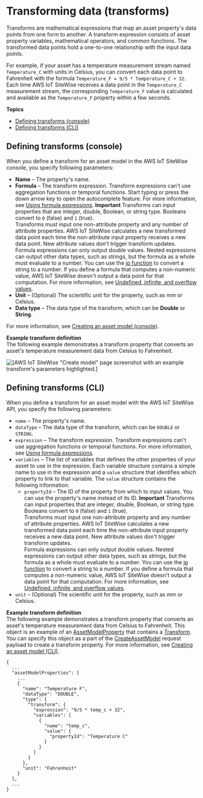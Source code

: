 # Transforming data \(transforms\)<a name="transforms"></a>

Transforms are mathematical expressions that map an asset property's data points from one form to another\. A transform expression consists of asset property variables, mathematical operators, and common functions\. The transformed data points hold a one\-to\-one relationship with the input data points\.

For example, if your asset has a temperature measurement stream named `Temperature_C` with units in Celsius, you can convert each data point to Fahrenheit with the formula `Temperature_F = 9/5 * Temperature_C + 32`\. Each time AWS IoT SiteWise receives a data point in the `Temperature_C` measurement stream, the corresponding `Temperature_F` value is calculated and available as the `Temperature_F` property within a few seconds\.

**Topics**
+ [Defining transforms \(console\)](#define-transforms-console)
+ [Defining transforms \(CLI\)](#define-transform-cli)

## Defining transforms \(console\)<a name="define-transforms-console"></a>

When you define a transform for an asset model in the AWS IoT SiteWise console, you specify following parameters:
+ <a name="asset-property-name-console"></a>**Name** – The property's name\.
+ **Formula** – The transform expression\. Transform expressions can't use aggregation functions or temporal functions\. Start typing or press the down arrow key to open the autocomplete feature\. For more information, see [Using formula expressions](formula-expressions.md)\.
**Important**  <a name="transform-input-rules"></a>
Transforms can input properties that are integer, double, Boolean, or string type\. Booleans convert to `0` \(false\) and `1` \(true\)\.  
Transforms must input one non\-attribute property and any number of attribute properties\. AWS IoT SiteWise calculates a new transformed data point each time the non\-attribute input property receives a new data point\. New attribute values don't trigger transform updates\.  
<a name="formula-output-rules"></a>Formula expressions can only output double values\. Nested expressions can output other data types, such as strings, but the formula as a whole must evaluate to a number\. You can use the [jp function](expression-string-functions.md#jp-definition) to convert a string to a number\. If you define a formula that computes a non\-numeric value, AWS IoT SiteWise doesn't output a data point for that computation\. For more information, see [Undefined, infinite, and overflow values](expression-tutorials.md#undefined-values)\.
+ <a name="asset-property-unit-console"></a>**Unit** – \(Optional\) The scientific unit for the property, such as mm or Celsius\.
+ **Data type** – The data type of the transform, which can be **Double** or **String**\.

For more information, see [Creating an asset model \(console\)](create-asset-models.md#create-asset-model-console)\.

**Example transform definition**  
The following example demonstrates a transform property that converts an asset's temperature measurement data from Celsius to Fahrenheit\.  

![\[AWS IoT SiteWise "Create model" page screenshot with an example transform's parameters highlighted.\]](http://docs.aws.amazon.com/iot-sitewise/latest/userguide/images/sitewise-define-transform-console.png)

## Defining transforms \(CLI\)<a name="define-transform-cli"></a>

When you define a transform for an asset model with the AWS IoT SiteWise API, you specify the following parameters:
+ <a name="asset-property-name-cli"></a>`name` – The property's name\.
+ `dataType` – The data type of the transform, which can be `DOUBLE` or `STRING`\.
+ `expression` – The transform expression\. Transform expressions can't use aggregation functions or temporal functions\. For more information, see [Using formula expressions](formula-expressions.md)\.
+ `variables` – The list of variables that defines the other properties of your asset to use in the expression\. Each variable structure contains a simple name to use in the expression and a `value` structure that identifies which property to link to that variable\. The `value` structure contains the following information:
  + `propertyId` – The ID of the property from which to input values\. You can use the property's name instead of its ID\.
**Important**  <a name="transform-input-rules"></a>
Transforms can input properties that are integer, double, Boolean, or string type\. Booleans convert to `0` \(false\) and `1` \(true\)\.  
Transforms must input one non\-attribute property and any number of attribute properties\. AWS IoT SiteWise calculates a new transformed data point each time the non\-attribute input property receives a new data point\. New attribute values don't trigger transform updates\.  
<a name="formula-output-rules"></a>Formula expressions can only output double values\. Nested expressions can output other data types, such as strings, but the formula as a whole must evaluate to a number\. You can use the [jp function](expression-string-functions.md#jp-definition) to convert a string to a number\. If you define a formula that computes a non\-numeric value, AWS IoT SiteWise doesn't output a data point for that computation\. For more information, see [Undefined, infinite, and overflow values](expression-tutorials.md#undefined-values)\.
+ <a name="asset-property-unit-cli"></a>`unit` – \(Optional\) The scientific unit for the property, such as mm or Celsius\.

**Example transform definition**  
The following example demonstrates a transform property that converts an asset's temperature measurement data from Celsius to Fahrenheit\. This object is an example of an [AssetModelProperty](https://docs.aws.amazon.com/iot-sitewise/latest/APIReference/API_AssetModelProperty.html) that contains a [Transform](https://docs.aws.amazon.com/iot-sitewise/latest/APIReference/API_Transform.html)\. You can specify this object as a part of the [CreateAssetModel](https://docs.aws.amazon.com/iot-sitewise/latest/APIReference/API_CreateAssetModel.html) request payload to create a transform property\. For more information, see [Creating an asset model \(CLI\)](create-asset-models.md#create-asset-model-cli)\.  

```
{
  ...
  "assetModelProperties": [
    ...
    {
      "name": "Temperature F",
      "dataType": "DOUBLE",
      "type": {
        "transform": {
          "expression": "9/5 * temp_c + 32",
          "variables": [
            {
              "name": "temp_c",
              "value": {
                "propertyId": "Temperature C"
              }
            }
          ]
        }
      },
      "unit": "Fahrenheit"
    }
  ],
  ...
}
```